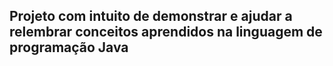 <h2>Projeto com intuito de demonstrar e ajudar a relembrar conceitos aprendidos na linguagem de programação Java</h2>